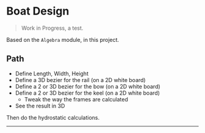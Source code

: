 # Boat Design
> Work in Progress, a test.

Based on the `Algebra` module, in this project.

## Path
- Define Length, Width, Height
- Define a 3D bezier for the rail (on a 2D white board)
- Define a 2 or 3D bezier for the bow (on a 2D white board)
- Define a 2 or 3D bezier for the keel (on a 2D white board)
    - Tweak the way the frames are calculated
- See the result in 3D

Then do the hydrostatic calculations.

---